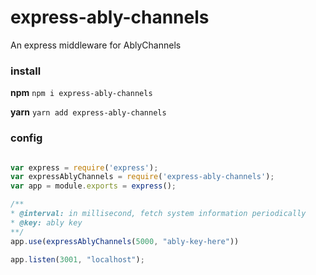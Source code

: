# express-ably-channels
An express middleware for AblyChannels

### install 

**npm**
`npm i express-ably-channels`

**yarn**
`yarn add express-ably-channels`

### config

```javascript

var express = require('express');
var expressAblyChannels = require('express-ably-channels');
var app = module.exports = express();

/**
* @interval: in millisecond, fetch system information periodically
* @key: ably key
**/
app.use(expressAblyChannels(5000, "ably-key-here"))

app.listen(3001, "localhost");

```
